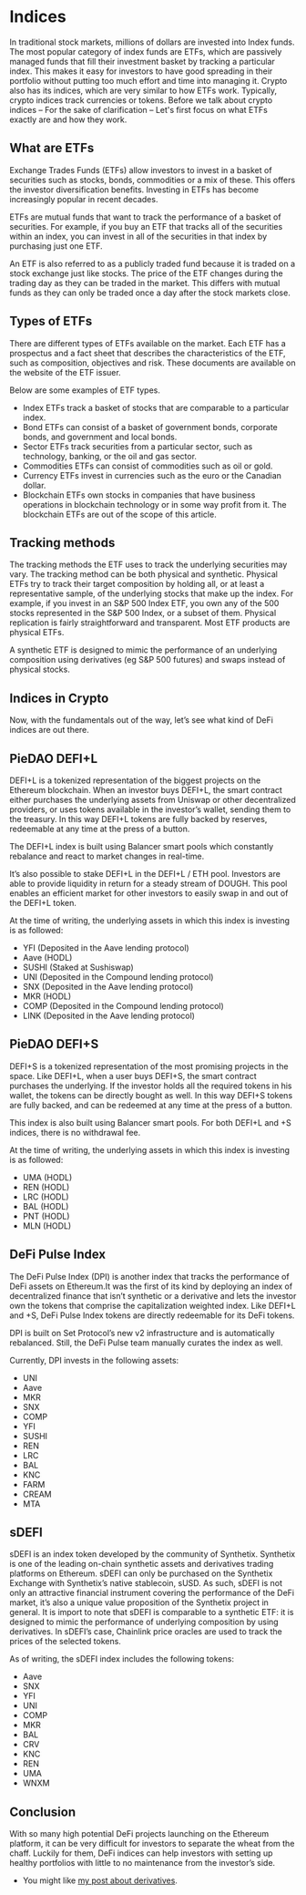 # Indices

In traditional stock markets, millions of dollars are invested into Index funds. The most popular category of index funds are ETFs, which are passively managed funds that fill their investment basket by tracking a particular index. This makes it easy for investors to have good spreading in their portfolio without putting too much effort and time into managing it. Crypto also has its indices, which are very similar to how ETFs work. Typically, crypto indices track currencies or tokens. Before we talk about crypto indices – For the sake of clarification – Let's first focus on what ETFs exactly are and how they work.

## What are ETFs

Exchange Trades Funds (ETFs) allow investors to invest in a basket of securities such as stocks, bonds, commodities or a mix of these. This offers the investor diversification benefits. Investing in ETFs has become increasingly popular in recent decades.

ETFs are mutual funds that want to track the performance of a basket of securities. For example, if you buy an ETF that tracks all of the securities within an index, you can invest in all of the securities in that index by purchasing just one ETF.

An ETF is also referred to as a publicly traded fund because it is traded on a stock exchange just like stocks. The price of the ETF changes during the trading day as they can be traded in the market. This differs with mutual funds as they can only be traded once a day after the stock markets close.

## Types of ETFs

There are different types of ETFs available on the market. Each ETF has a prospectus and a fact sheet that describes the characteristics of the ETF, such as composition, objectives and risk. These documents are available on the website of the ETF issuer.

Below are some examples of ETF types.

- Index ETFs track a basket of stocks that are comparable to a particular index.
- Bond ETFs can consist of a basket of government bonds, corporate bonds, and government and local bonds.
- Sector ETFs track securities from a particular sector, such as technology, banking, or the oil and gas sector.
- Commodities ETFs can consist of commodities such as oil or gold.
- Currency ETFs invest in currencies such as the euro or the Canadian dollar.
- Blockchain ETFs own stocks in companies that have business operations in blockchain technology or in some way profit from it. The blockchain ETFs are out of the scope of this article.

## Tracking methods

The tracking methods the ETF uses to track the underlying securities may vary. The tracking method can be both physical and synthetic. Physical ETFs try to track their target composition by holding all, or at least a representative sample, of the underlying stocks that make up the index. For example, if you invest in an S&P 500 Index ETF, you own any of the 500 stocks represented in the S&P 500 Index, or a subset of them. Physical replication is fairly straightforward and transparent. Most ETF products are physical ETFs.

A synthetic ETF is designed to mimic the performance of an underlying composition using derivatives (eg S&P 500 futures) and swaps instead of physical stocks.

## Indices in Crypto

Now, with the fundamentals out of the way, let’s see what kind of DeFi indices are out there.

## PieDAO DEFI+L

DEFI+L is a tokenized representation of the biggest projects on the Ethereum blockchain. When an investor buys DEFI+L, the smart contract either purchases the underlying assets from Uniswap or other decentralized providers, or uses tokens available in the investor’s wallet, sending them to the treasury. In this way DEFI+L tokens are fully backed by reserves, redeemable at any time at the press of a button.

The DEFI+L index is built using Balancer smart pools which constantly rebalance and react to market changes in real-time.

It’s also possible to stake DEFI+L in the DEFI+L / ETH pool. Investors are able to provide liquidity in return for a steady stream of DOUGH. This pool enables an efficient market for other investors to easily swap in and out of the DEFI+L token.

At the time of writing, the underlying assets in which this index is investing is as followed:

- YFI (Deposited in the Aave lending protocol)
- Aave (HODL)
- SUSHI (Staked at Sushiswap)
- UNI (Deposited in the Compound lending protocol)
- SNX (Deposited in the Aave lending protocol)
- MKR (HODL)
- COMP (Deposited in the Compound lending protocol)
- LINK (Deposited in the Aave lending protocol)

## PieDAO DEFI+S

DEFI+S is a tokenized representation of the most promising projects in the space. Like DEFI+L, when a user buys DEFI+S, the smart contract purchases the underlying. If the investor holds all the required tokens in his wallet, the tokens can be directly bought as well. In this way DEFI+S tokens are fully backed, and can be redeemed at any time at the press of a button.

This index is also built using Balancer smart pools. For both DEFI+L and +S indices, there is no withdrawal fee.

At the time of writing, the underlying assets in which this index is investing is as followed:

- UMA (HODL)
- REN (HODL)
- LRC (HODL)
- BAL (HODL)
- PNT (HODL)
- MLN (HODL)

## DeFi Pulse Index

The DeFi Pulse Index (DPI) is another index that tracks the performance of DeFi assets on Ethereum.It was the first of its kind by deploying an index of decentralized finance that isn’t synthetic or a derivative and lets the investor own the tokens that comprise the capitalization weighted index. Like DEFI+L and +S, DeFi Pulse Index tokens are directly redeemable for its DeFi tokens.

DPI is built on Set Protocol’s new v2 infrastructure and is automatically rebalanced. Still, the DeFi Pulse team manually curates the index as well.

Currently, DPI invests in the following assets:

- UNI
- Aave
- MKR
- SNX
- COMP
- YFI
- SUSHI
- REN
- LRC
- BAL
- KNC
- FARM
- CREAM
- MTA

## sDEFI

sDEFI is an index token developed by the community of Synthetix. Synthetix is one of the leading on-chain synthetic assets and derivatives trading platforms on Ethereum. sDEFI can only be purchased on the Synthetix Exchange with Synthetix’s native stablecoin, sUSD. As such, sDEFI is not only an attractive financial instrument covering the performance of the DeFi market, it’s also a unique value proposition of the Synthetix project in general. It is import to note that sDEFI is comparable to a synthetic ETF: it is designed to mimic the performance of underlying composition by using derivatives. In sDEFI’s case, Chainlink price oracles are used to track the prices of the selected tokens.

As of writing, the sDEFI index includes the following tokens:

- Aave
- SNX
- YFI
- UNI
- COMP
- MKR
- BAL
- CRV
- KNC
- REN
- UMA
- WNXM

## Conclusion

With so many high potential DeFi projects launching on the Ethereum platform, it can be very difficult for investors to separate the wheat from the chaff. Luckily for them, DeFi indices can help investors with setting up healthy portfolios with little to no maintenance from the investor’s side.

- You might like [my post about derivatives](https://www.reddit.com/r/CryptoCurrency/comments/mt8c67/defi_explained_derivatives/).
